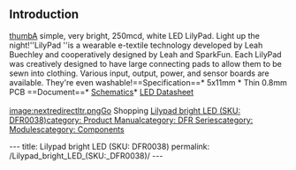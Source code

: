 <h2 id="introduction">Introduction</h2>
<p><a href="image:lilypad_bright_LED_DFR0038.jpg" title="wikilink">thumbA</a> simple, very bright, 250mcd, white LED LilyPad. Light up the night!''LilyPad ''is a wearable e-textile technology developed by Leah Buechley and cooperatively designed by Leah and SparkFun. Each LilyPad was creatively designed to have large connecting pads to allow them to be sewn into clothing. Various input, output, power, and sensor boards are available. They're even washable!==Specification==* 5x11mm * Thin 0.8mm PCB ==Document==* <a href="http://www.sparkfun.com/datasheets/DevTools/LilyPad/LilyPad-LED.pdf">Schematics</a>* <a href="http://www.sparkfun.com/datasheets/DevTools/LilyPad/APT3216QWF-D.pdf">LED Datasheet</a><br /><br /><a href="image:nextredirectltr.png" title="wikilink">image:nextredirectltr.pngGo</a> Shopping <a href="https://www.dfrobot.com/product-247.html">Lilypad bright LED (SKU: DFR0038)</a><a href="category:_Product_Manual" title="wikilink">category: Product Manual</a><a href="category:_DFR_Series" title="wikilink">category: DFR Series</a><a href="category:_Modules" title="wikilink">category: Modules</a><a href="category:_Components" title="wikilink">category: Components</a></p>---
title: Lilypad bright LED (SKU: DFR0038)
permalink: /Lilypad_bright_LED_(SKU:_DFR0038)/
---


